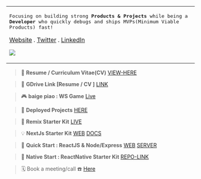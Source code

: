 <table>
<tr>
<td>
<p>
<samp>
Focusing on building strong <strong>Products & Projects</strong> while being a <strong>Developer</strong> who quickly debugs and ships MVPs(Minimum Viable Products) fast!

<a href="https://adityadeshlahre.github.io">Website</a> .
<a href="https://twitter.com/adityadeshlahre">Twitter</a> .
<a href="https://linkedin.com/in/adityadeshlahre/">LinkedIn</a>
<br/>

![](https://komarev.com/ghpvc/?username=adityadeshlahre&color=blue&style=for-the-badge&label=PROFILE+VIEWS)
</samp>

</p>
</tr>
</table>

> :memo: **Resume / Curriculum Vitae(CV)** [VIEW-HERE](https://adityadeshlahre.github.io/resume/resume.pdf)

> :page_with_curl: **GDrive Link [Resume / CV ]** [LINK](https://drive.google.com/file/d/1-M7WWmBnlxLiLjfzRqdozDAlf7O1iOFO/view)

> :video_game: **baige piao : WS Game** [Live](https://keno-web.onrender.com)

> :green_apple: **Deployed Projects** [HERE](https://adityadeshlahre.github.io/projects)

> :dvd: **Remix Starter Kit** [LIVE](https://remix-start.onrender.com)

> :bulb: **NextJs Starter Kit** [WEB](https://next-start-web.onrender.com) [DOCS](https://next-start-docs.onrender.com)

> :minidisc: **Quick Start : ReactJS & Node/Express** [WEB](https://quick-start-web.onrender.com) [SERVER](https://quick-start-server.onrender.com)

> :iphone: **Native Start : ReactNative Starter Kit** [REPO-LINK](https://github.com/adityadeshlahre/native-start)

> :spiral_calendar: Book a meeting/call :phone: [Here](https://cal.com/adityadeshlahre)
